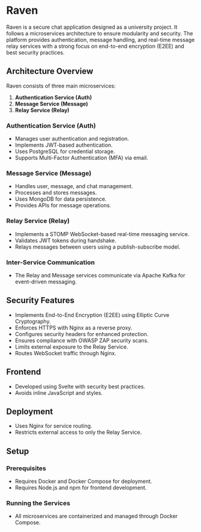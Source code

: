 # Raven

Raven is a secure chat application designed as a university project. It follows a microservices architecture to ensure modularity and security. The platform provides authentication, message handling, and real-time message relay services with a strong focus on end-to-end encryption (E2EE) and best security practices.

## Architecture Overview

Raven consists of three main microservices:

1. **Authentication Service (Auth)**
2. **Message Service (Message)**
3. **Relay Service (Relay)**

### Authentication Service (Auth)
- Manages user authentication and registration.
- Implements JWT-based authentication.
- Uses PostgreSQL for credential storage.
- Supports Multi-Factor Authentication (MFA) via email.

### Message Service (Message)
- Handles user, message, and chat management.
- Processes and stores messages.
- Uses MongoDB for data persistence.
- Provides APIs for message operations.

### Relay Service (Relay)
- Implements a STOMP WebSocket-based real-time messaging service.
- Validates JWT tokens during handshake.
- Relays messages between users using a publish-subscribe model.

### Inter-Service Communication
- The Relay and Message services communicate via Apache Kafka for event-driven messaging.

## Security Features
- Implements End-to-End Encryption (E2EE) using Elliptic Curve Cryptography.
- Enforces HTTPS with Nginx as a reverse proxy.
- Configures security headers for enhanced protection.
- Ensures compliance with OWASP ZAP security scans.
- Limits external exposure to the Relay Service.
- Routes WebSocket traffic through Nginx.

## Frontend
- Developed using Svelte with security best practices.
- Avoids inline JavaScript and styles.

## Deployment
- Uses Nginx for service routing.
- Restricts external access to only the Relay Service.

## Setup
### Prerequisites
- Requires Docker and Docker Compose for deployment.
- Requires Node.js and npm for frontend development.

### Running the Services
- All microservices are containerized and managed through Docker Compose.

